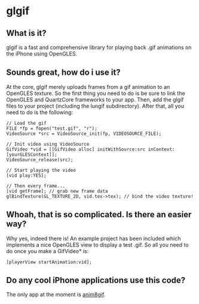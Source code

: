 # glgif

## What is it?

glgif is a fast and comprehensive library for playing back .gif animations on the iPhone using OpenGLES.

## Sounds great, how do i use it?

At the core, glgif merely uploads frames from a gif animation to an OpenGLES texture. So the first thing you need to do is be sure to link the OpenGLES and QuartzCore frameworks to your app. Then, add the glgif files to your project (including the lungif subdirectory). After that, all you need to do is the following:

    // Load the gif
    FILE *fp = fopen("test.gif", "r");
    VideoSource *src = VideoSource_init(fp, VIDEOSOURCE_FILE);
    
    // Init video using VideoSource
    GifVideo *vid = [[GifVideo alloc] initWithSource:src inContext:[yourGLESContext]];
    VideoSource_release(src);
    
    // Start playing the video
    [vid play:YES];
    
    // Then every frame...
    [vid getFrame]; // grab new frame data
    glBindTexture(GL_TEXTURE_2D, vid.tex->tex); // bind the video texture!
    
## Whoah, that is so complicated. Is there an easier way?

Why yes, indeed there is! An example project has been included which implements a nice OpenGLES view to display a test .gif. So all you need to do once you make a GifVideo* is:

    [playerView startAnimation:vid]; 

## Do any cool iPhone applications use this code?

The only app at the moment is <a href="http://www.itunes.com/app/anim8gif">anim8gif</a>.
